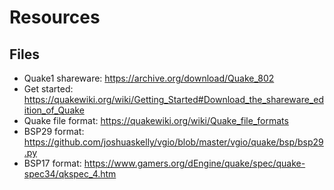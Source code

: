 # Resources

## Files

* Quake1 shareware: https://archive.org/download/Quake_802
* Get started: https://quakewiki.org/wiki/Getting_Started#Download_the_shareware_edition_of_Quake
* Quake file format: https://quakewiki.org/wiki/Quake_file_formats
* BSP29 format: https://github.com/joshuaskelly/vgio/blob/master/vgio/quake/bsp/bsp29.py
* BSP17 format: https://www.gamers.org/dEngine/quake/spec/quake-spec34/qkspec_4.htm
